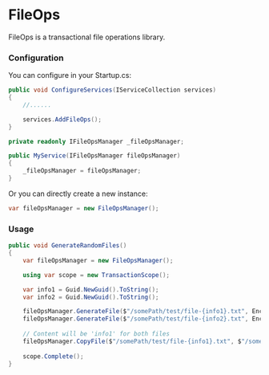 # FileOps
FileOps is a transactional file operations library.

### Configuration

You can configure in your Startup.cs:

```cs
public void ConfigureServices(IServiceCollection services)
{
    //......

    services.AddFileOps();
}
```

```cs
private readonly IFileOpsManager _fileOpsManager;

public MyService(IFileOpsManager fileOpsManager)
{
    _fileOpsManager = fileOpsManager;
}
```

Or you can directly create a new instance:

```cs
var fileOpsManager = new FileOpsManager();
```

### Usage

```cs
public void GenerateRandomFiles()
{
    var fileOpsManager = new FileOpsManager();

    using var scope = new TransactionScope();

    var info1 = Guid.NewGuid().ToString();
    var info2 = Guid.NewGuid().ToString();

    fileOpsManager.GenerateFile($"/somePath/test/file-{info1}.txt", Encoding.UTF8.GetBytes(info1));
    fileOpsManager.GenerateFile($"/somePath/test/file-{info2}.txt", Encoding.UTF8.GetBytes(info2));
                    
    // Content will be 'info1' for both files
    fileOpsManager.CopyFile($"/somePath/test/file-{info1}.txt", $"/somePath/test/file-{Guid.NewGuid().ToString()}.txt");
             
    scope.Complete();
}
```
